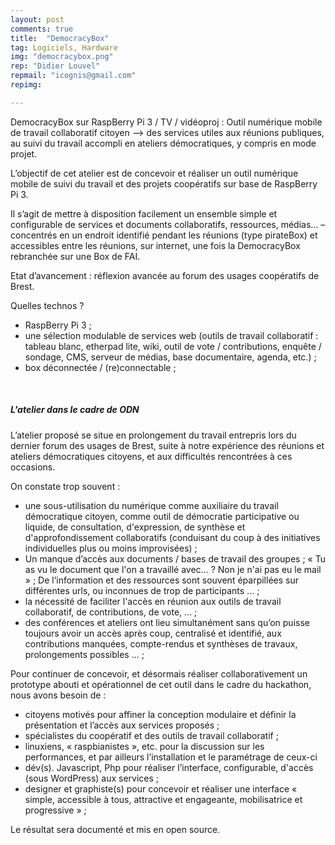 ```yaml
---
layout: post
comments: true
title:  "DemocracyBox"
tag: Logiciels, Hardware
img: "democracybox.png"
rep: "Didier Louvel"
repmail: "icognis@gmail.com"
repimg:

---
```


DemocracyBox  sur RaspBerry Pi 3 / TV / vidéoproj : 
Outil numérique mobile de travail collaboratif citoyen —> des services utiles aux réunions publiques, au suivi du travail accompli en ateliers démocratiques, y compris en mode projet.


L’objectif de cet atelier est de concevoir et réaliser un outil numérique mobile de suivi du travail et des projets coopératifs sur base de RaspBerry Pi 3. 

Il s’agit de mettre à disposition facilement un ensemble simple et configurable de services et documents collaboratifs, ressources, médias… – concentrés en un endroit identifié pendant les réunions (type pirateBox) et accessibles entre les réunions, sur internet, une fois la DemocracyBox rebranchée sur une Box de FAI.

Etat d’avancement : réflexion avancée au forum des usages coopératifs de Brest.

Quelles technos ? 
- RaspBerry Pi 3 ;
- une sélection modulable de services web (outils de travail collaboratif : tableau blanc, etherpad lite, wiki, outil de vote / contributions, enquête / sondage, CMS, serveur de médias, base documentaire, agenda, etc.) ;
- box déconnectée / (re)connectable ;


<br>

##### L'atelier dans le cadre de ODN

L’atelier proposé se situe en prolongement du travail entrepris lors du dernier forum des usages de Brest, suite à notre expérience des réunions et ateliers démocratiques citoyens, et aux difficultés rencontrées à ces occasions.

On constate trop souvent :
- une sous-utilisation du numérique comme auxiliaire du travail démocratique citoyen, comme outil de démocratie participative ou liquide, de consultation, d'expression, de synthèse et d'approfondissement collaboratifs (conduisant du coup à des initiatives individuelles plus ou moins improvisées) ;
- Un manque d’accès aux documents / bases de travail des groupes ;
« Tu as vu le document que l'on a travaillé avec… ? Non je n'ai pas eu le mail » ;
De l’information et des ressources sont souvent éparpillées sur différentes urls, ou inconnues de trop de participants ... ;
- la nécessité de faciliter l'accès en réunion aux outils de travail collaboratif, de contributions, de vote, ... ;
- des conférences et ateliers ont lieu simultanément sans qu’on puisse toujours avoir un accès après coup, centralisé et identifié, aux contributions manquées, compte-rendus et synthèses de travaux, prolongements possibles ... ;

Pour continuer de concevoir, et désormais réaliser collaborativement un prototype abouti et opérationnel de cet outil dans le cadre du hackathon, nous avons besoin de :

- citoyens motivés pour affiner la conception modulaire et définir la présentation et l’accès aux services proposés ;
- spécialistes du coopératif et des outils de travail collaboratif ;
- linuxiens, « raspbianistes », etc. pour la discussion sur les performances, et par ailleurs l’installation et le paramétrage de ceux-ci
- dév(s). Javascript, Php pour réaliser l’interface, configurable, d'accès (sous WordPress) aux services ;
- designer et graphiste(s) pour concevoir et réaliser une interface « simple, accessible à tous, attractive et engageante, mobilisatrice et progressive » ;

Le résultat sera documenté et mis en open source.
